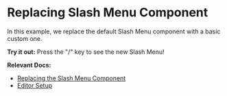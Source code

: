 # Replacing Slash Menu Component

In this example, we replace the default Slash Menu component with a basic custom one.

**Try it out:** Press the "/" key to see the new Slash Menu!

**Relevant Docs:**

- [Replacing the Slash Menu Component](/docs/ui-components/slash-menu#replacing-the-slash-menu-component)
- [Editor Setup](/docs/editor-basics/setup)